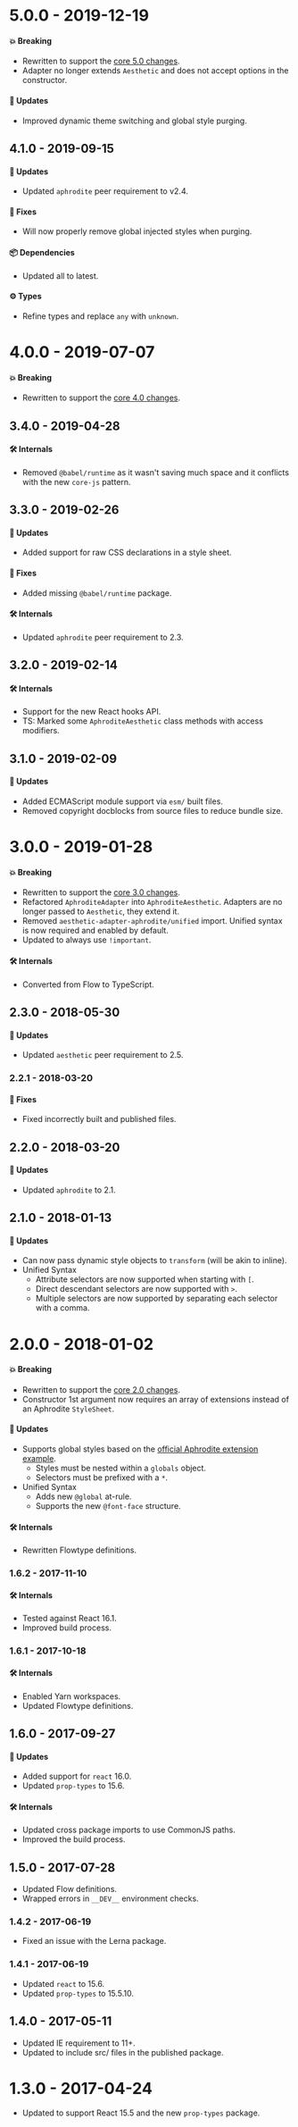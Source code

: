 # 5.0.0 - 2019-12-19

#### 💥 Breaking

- Rewritten to support the
  [core 5.0 changes](https://github.com/milesj/aesthetic/blob/master/packages/aesthetic/CHANGELOG.md).
- Adapter no longer extends `Aesthetic` and does not accept options in the constructor.

#### 🚀 Updates

- Improved dynamic theme switching and global style purging.

## 4.1.0 - 2019-09-15

#### 🚀 Updates

- Updated `aphrodite` peer requirement to v2.4.

#### 🐞 Fixes

- Will now properly remove global injected styles when purging.

#### 📦 Dependencies

- Updated all to latest.

#### ⚙️ Types

- Refine types and replace `any` with `unknown`.

# 4.0.0 - 2019-07-07

#### 💥 Breaking

- Rewritten to support the
  [core 4.0 changes](https://github.com/milesj/aesthetic/blob/master/packages/aesthetic/CHANGELOG.md).

## 3.4.0 - 2019-04-28

#### 🛠 Internals

- Removed `@babel/runtime` as it wasn't saving much space and it conflicts with the new `core-js`
  pattern.

## 3.3.0 - 2019-02-26

#### 🚀 Updates

- Added support for raw CSS declarations in a style sheet.

#### 🐞 Fixes

- Added missing `@babel/runtime` package.

#### 🛠 Internals

- Updated `aphrodite` peer requirement to 2.3.

## 3.2.0 - 2019-02-14

#### 🛠 Internals

- Support for the new React hooks API.
- TS: Marked some `AphroditeAesthetic` class methods with access modifiers.

## 3.1.0 - 2019-02-09

#### 🚀 Updates

- Added ECMAScript module support via `esm/` built files.
- Removed copyright docblocks from source files to reduce bundle size.

# 3.0.0 - 2019-01-28

#### 💥 Breaking

- Rewritten to support the
  [core 3.0 changes](https://github.com/milesj/aesthetic/blob/master/packages/aesthetic/CHANGELOG.md).
- Refactored `AphroditeAdapter` into `AphroditeAesthetic`. Adapters are no longer passed to
  `Aesthetic`, they extend it.
- Removed `aesthetic-adapter-aphrodite/unified` import. Unified syntax is now required and enabled
  by default.
- Updated to always use `!important`.

#### 🛠 Internals

- Converted from Flow to TypeScript.

## 2.3.0 - 2018-05-30

#### 🚀 Updates

- Updated `aesthetic` peer requirement to 2.5.

### 2.2.1 - 2018-03-20

#### 🐞 Fixes

- Fixed incorrectly built and published files.

## 2.2.0 - 2018-03-20

#### 🚀 Updates

- Updated `aphrodite` to 2.1.

## 2.1.0 - 2018-01-13

#### 🚀 Updates

- Can now pass dynamic style objects to `transform` (will be akin to inline).
- Unified Syntax
  - Attribute selectors are now supported when starting with `[`.
  - Direct descendant selectors are now supported with `>`.
  - Multiple selectors are now supported by separating each selector with a comma.

# 2.0.0 - 2018-01-02

#### 💥 Breaking

- Rewritten to support the
  [core 2.0 changes](https://github.com/milesj/aesthetic/blob/master/packages/aesthetic/CHANGELOG.md).
- Constructor 1st argument now requires an array of extensions instead of an Aphrodite `StyleSheet`.

#### 🚀 Updates

- Supports global styles based on the
  [official Aphrodite extension example](https://github.com/Khan/aphrodite#creating-extensions).
  - Styles must be nested within a `globals` object.
  - Selectors must be prefixed with a `*`.
- Unified Syntax
  - Adds new `@global` at-rule.
  - Supports the new `@font-face` structure.

#### 🛠 Internals

- Rewritten Flowtype definitions.

### 1.6.2 - 2017-11-10

#### 🛠 Internals

- Tested against React 16.1.
- Improved build process.

### 1.6.1 - 2017-10-18

#### 🛠 Internals

- Enabled Yarn workspaces.
- Updated Flowtype definitions.

## 1.6.0 - 2017-09-27

#### 🚀 Updates

- Added support for `react` 16.0.
- Updated `prop-types` to 15.6.

#### 🛠 Internals

- Updated cross package imports to use CommonJS paths.
- Improved the build process.

## 1.5.0 - 2017-07-28

- Updated Flow definitions.
- Wrapped errors in `__DEV__` environment checks.

### 1.4.2 - 2017-06-19

- Fixed an issue with the Lerna package.

### 1.4.1 - 2017-06-19

- Updated `react` to 15.6.
- Updated `prop-types` to 15.5.10.

## 1.4.0 - 2017-05-11

- Updated IE requirement to 11+.
- Updated to include src/ files in the published package.

# 1.3.0 - 2017-04-24

- Updated to support React 15.5 and the new `prop-types` package.
